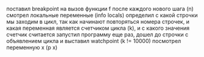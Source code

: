 поставил breakpoint на вызов функции f
после каждого нового шага (n) смотрел локальные переменные (info locals)
определил с какой строчки мы заходим в цикл, так как начинают повторяться номера строчек, и какая переменная является счетчиком цикла (k), и с какого значения счетчик считается
запустил программу еще раз, дошел до строчки с объявлением цикла и выставил watchpoint (k != 10000)
посмотрел переменную x (p x)